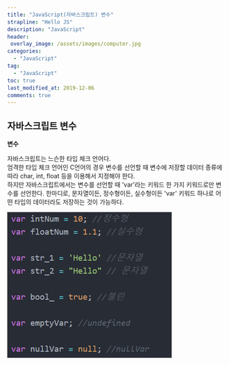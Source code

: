 ```yaml
---
title: "JavaScript(자바스크립트) 변수"
strapline: "Hello JS"
description: "JavaScript"
header:
 overlay_image: /assets/images/computer.jpg
categories:
  - "JavaScript"
tag:
  - "JavaScript"
toc: true
last_modified_at: 2019-12-06
comments: true
---
```


## 자바스크립트 변수


**변수**<br>

자바스크립트는 느슨한 타입 체크 언어다.<br> 엄격한 타입 체크 언어인 C언어의 경우 변수를 선언할 때
변수에 저장할 데이터 종류에 따라 char, int, float 등을 이용해서 지정해야 한다.<br> 하지만
자바스크립트에서는 변수를 선언할 때 'var'라는 키워드 한 가지 키워드로만 변수를 선언한다. 한마디로,
문자열이든, 정수형이든, 실수형이든 'var' 키워드 하나로 어떤 타입의 데이터라도 저장하는 것이
가능하다.

![js-1](/assets/images/js-3.jpg)